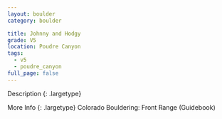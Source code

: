 ```yaml
---
layout: boulder
category: boulder

title: Johnny and Hodgy
grade: V5
location: Poudre Canyon
tags:
  - v5
  - poudre_canyon
full_page: false
---
```


Description
{: .largetype}


More Info
{: .largetype}
Colorado Bouldering: Front Range (Guidebook)
